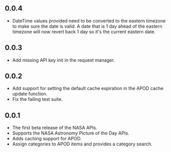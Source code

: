 ## 0.0.4

* DateTime values provided need to be converted to the eastern timezone to make sure the date is valid. A date that is 1 day ahead of the eastern timezone will now revert back 1 day so it's the current eastern date.

## 0.0.3

* Add missing API key init in the request manager.

## 0.0.2

* Add support for setting the default cache expiration in the APOD cache update function.
* Fix the failing test suite.

## 0.0.1

* The first beta release of the NASA APIs.
* Supports the NASA Astronomy Picture of the Day APIs.
* Adds caching support for APOD.
* Assign categories to APOD items and provides a category search.
